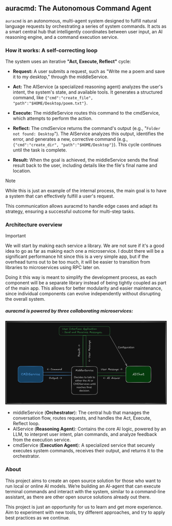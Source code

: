 ## auracmd: The Autonomous Command Agent
`auracmd` is an autonomous, multi-agent system designed to fulfill natural language requests by orchestrating a series of system commands. It acts as a smart central hub that intelligently coordinates between user input, an AI reasoning engine, and a command execution service.

### How it works: A self-correcting loop
The system uses an iterative **"Act, Execute, Reflect"** cycle:

- **Request:** A user submits a request, such as "Write me a poem and save it to my desktop," through the middleService.

- **Act:** The AIService (a specialized reasoning agent) analyzes the user's intent, the system's state, and available tools. It generates a structured command, like `{"cmd":"create_file", "path":"$HOME/Desktop/poem.txt"}`.

- **Execute:** The middleService routes this command to the cmdService, which attempts to perform the action.

- **Reflect:** The cmdService returns the command's output (e.g., "`Folder not found: Desktop`"). The AIService analyzes this output, identifies the error, and generates a new, corrective command (e.g., `{"cmd":"create_dir", "path":"$HOME/Desktop"}`). This cycle continues until the task is complete.

- **Result:** When the goal is achieved, the middleService sends the final result back to the user, including details like the file's final name and location.

>[!NOTE]
>While this is just an example of the internal process, the main goal is to have a system that can effectively fulfill a user's request.

This communication allows auracmd to handle edge cases and adapt its strategy, ensuring a successful outcome for multi-step tasks.

### Architecture overview

>[!IMPORTANT]
>We will start by making each service a library. We are not sure if it's a good idea to go as far as making each one a microservice. I doubt there will be a significant performance hit since this is a very simple app, but if the overhead turns out to be too much, it will be easier to transition from libraries to microservices using RPC later on.
>
>Doing it this way is meant to simplify the development process, as each component will be a separate library instead of being tightly coupled as part of the main app. This allows for better modularity and easier maintenance, since individual components can evolve independently without disrupting the overall system.

##### auracmd is powered by three collaborating microservices:

![topology](https://github.com/auracmd/.github/blob/main/profile/AI-Agent-Orch%20(1).png)

- middleService (**Orchestrator**): The central hub that manages the conversation flow, routes requests, and handles the Act, Execute, Reflect loop.
- AIService (**Reasoning Agent**): Contains the core AI logic, powered by an LLM, to interpret user intent, plan commands, and analyze feedback from the execution service.
- cmdService (**Execution Agent**): A specialized service that securely executes system commands, receives their output, and returns it to the orchestrator.

### About
This project aims to create an open source solution for those who want to run local or online AI models. We’re building an AI-agent that can execute terminal commands and interact with the system, similar to a command-line assistant, as there are other open source solutions already out there.

This project is just an opportunity for us to learn and get more experience. Aim to experiment with new tools, try different approaches, and try to apply best practices as we continue.
